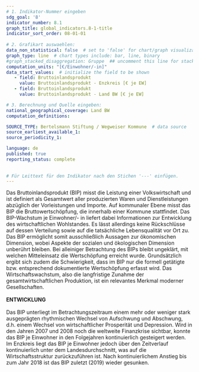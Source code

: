 ```yaml
---
# 1. Indikator-Nummer eingeben 
sdg_goal: '8'
indicator_number: 8.1
graph_title: global_indicators.8-1-title
indicator_sort_order: 08-01-01
 
# 2. Grafikart auswaehlen: 
data_non_statistical: false  # set to 'false' for chart/graph visualization 
graph_type: line  # chart types include: bar, line, binary 
#graph_stacked_disaggregation: Gruppe  ## uncomment this line for stacked bars. eplace 'Geschlecht' with the field of aggregation. 
computation_units: "[€/Einwohner/-in]"
data_start_values:  # initialize the field to be shown  
   - field: Bruttoinlandsprodukt 
     value: Bruttoinlandsprodukt - Enzkreis [€ je EW]
   - field: Bruttoinlandsprodukt 
     value: Bruttoinlandsprodukt - Land BW [€ je EW]

# 3. Berechnung und Quelle eingeben: 
national_geographical_coverage: Land BW
computation_definitions: 

SOURCE_TYPE: Bertelsmann Stiftung / Wegweiser Kommune  # data source  
source_earliest_available_1: 
source_periodicity_1: 

language: de   
published: true 
reporting_status: complete
 
 
# Für Leittext für den Indikator nach den Stichen '---' einfügen. 
---
```


Das Bruttoinlandsprodukt (BIP) misst die Leistung einer Volkswirtschaft und ist definiert als Gesamtwert aller produzierten Waren und Dienstleistungen abzüglich der Vorleistungen und Importe. Auf kommunaler Ebene misst das BIP die Bruttowertschöpfung, die innerhalb einer Kommune stattfindet. Das BIP-Wachstum je Einwohner/- in liefert dabei Informationen zur Entwicklung des wirtschaftlichen Wohlstandes. Es lässt allerdings keine Rückschlüsse auf dessen Verteilung sowie auf die tatsächliche Lebensqualität vor Ort zu. Das BIP ermöglicht somit ausschließlich Aussagen zur ökonomischen Dimension, wobei Aspekte der sozialen und ökologischen Dimension unberührt bleiben. Bei alleiniger Betrachtung des BIPs bleibt ungeklärt, mit welchen Mitteleinsatz die Wertschöpfung erreicht wurde. Grundsätzlich ergibt sich zudem die Schwierigkeit, dass im BIP nur die formell getätigte bzw. entsprechend dokumentierte Wertschöpfung erfasst wird. Das Wirtschaftswachstum, also die langfristige Zunahme der gesamtwirtschaftlichen Produktion, ist ein relevantes Merkmal moderner Gesellschaften. <br>
<br>
**ENTWICKLUNG** <br>
<br>
Das BIP unterliegt im Betrachtungszeitraum einem mehr oder weniger stark ausgeprägten rhythmischen Wechsel von Aufschwung und Abschwung, d.h. einem Wechsel von wirtschaftlicher Prosperität und Depression. Wird in den Jahren 2007 und 2008 noch die weltweite Finanzkrise sichtbar, konnte das BIP je Einwohner in den Folgejahren kontinuierlich gesteigert werden. Im Enzkreis liegt das BIP je Einwohner jedoch über den Zeitverlauf kontinuierlich unter dem Landesdurchschnitt, was auf die Wirtschaftsstruktur zurückzuführen ist. Nach kontinuierlichem Anstieg bis zum Jahr 2018 ist das BIP zuletzt (2019) wieder gesunken.
